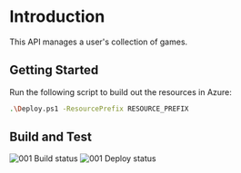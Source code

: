 # Introduction

This API manages a user's collection of games.

## Getting Started

Run the following script to build out the resources in Azure:

```bash
.\Deploy.ps1 -ResourcePrefix RESOURCE_PREFIX
```

## Build and Test

![001 Build status](https://dev.azure.com/maruma/MJR066/_apis/build/status/FunctionApp-Build)
![001 Deploy status](https://vsrm.dev.azure.com/maruma/_apis/public/Release/badge/d9a7ad84-9e15-4d56-b58f-2d3ee2ed41ec/4/11) 